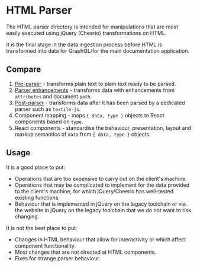 # HTML Parser

The HTML parser directory is intended for manipulations that are most easily executed using jQuery (Cheerio) transformations on HTML.

It is the final stage in the data ingestion process before HTML is transformed into data for GraphQL/for the main documentation application.

## Compare

1. [Pre-parser](../transform/pre-parser/README.md) - transforms plain text to plain text ready to be parsed.
2. [Parser enhancements](../transform/parser-enhancements/README.md) - transforms data with enhancements from `attributes` and document `path`.
2. [Post-parser](../transform/post-parser/README.md) - transforms data after it has been parsed by a dedicated parser such as `textile-js`.
4. Component mapping - maps `{ data, type }` objects to React components based on `type`.
5. React components - standardise the behaviour, presentation, layout and markup semantics of `data` from `{ data, type }` objects.

## Usage

It is a good place to put:
* Operations that are too expensive to carry out on the client's machine.
* Operations that may be complicated to implement for the data provided to the client's machine, for which jQuery/Cheerio has well-tested existing functions.
* Behaviour that is implemented in jQuery on the legacy toolchain or via. the website in jQuery on the legacy toolchain that we do not want to risk changing.

It is not the best place to put:
* Changes in HTML behaviour that allow for interactivity or which affect component functionality.
* Most changes that are not directed at HTML components.
* Fixes for strange parser behaviour.
